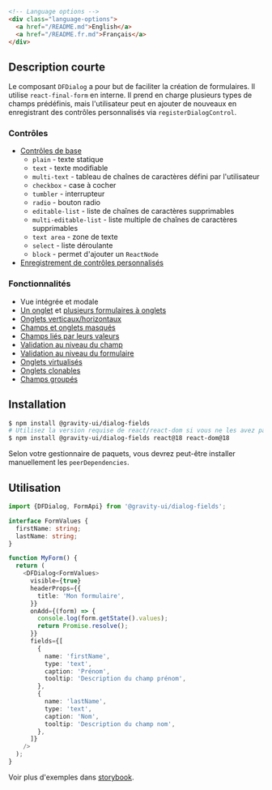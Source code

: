 ```html
<!-- Language options -->
<div class="language-options">
  <a href="/README.md">English</a>
  <a href="/README.fr.md">Français</a>
</div>
```

## Description courte

Le composant `DFDialog` a pour but de faciliter la création de formulaires. Il utilise `react-final-form` en interne.
Il prend en charge plusieurs types de champs prédéfinis, mais l'utilisateur peut en ajouter de nouveaux en enregistrant des contrôles personnalisés via `registerDialogControl`.

### Contrôles

- [Contrôles de base](https://preview.yandexcloud.dev/dialog-fields/?path=/story/demo-00-base-controls)
  - `plain` - texte statique
  - `text` - texte modifiable
  - `multi-text` - tableau de chaînes de caractères défini par l'utilisateur
  - `checkbox` - case à cocher
  - `tumbler` - interrupteur
  - `radio` - bouton radio
  - `editable-list` - liste de chaînes de caractères supprimables
  - `multi-editable-list` - liste multiple de chaînes de caractères supprimables
  - `text area` - zone de texte
  - `select` - liste déroulante
  - `block` - permet d'ajouter un `ReactNode`
- [Enregistrement de contrôles personnalisés](https://preview.yandexcloud.dev/dialog-fields/?path=/story/tutorials-custom-control-registration)

### Fonctionnalités

- Vue intégrée et modale
- [Un onglet](https://preview.yandexcloud.dev/dialog-fields/?path=/story/demo-01-one-tab) et [plusieurs formulaires à onglets](https://preview.yandexcloud.dev/dialog-fields/?path=/story/demo-02-several-tab--horizontal-tabs)
- [Onglets verticaux/horizontaux](https://preview.yandexcloud.dev/dialog-fields/?path=/story/demo-02-several-tab)
- [Champs et onglets masqués](https://preview.yandexcloud.dev/dialog-fields/?path=/story/demo-04-visibility-condition)
- [Champs liés par leurs valeurs](https://preview.yandexcloud.dev/dialog-fields/?path=/story/demo-05-extras-and-linked-fields)
- [Validation au niveau du champ](https://preview.yandexcloud.dev/dialog-fields/?path=/story/demo-06-field-validators)
- [Validation au niveau du formulaire](https://preview.yandexcloud.dev/dialog-fields/?path=/story/demo-07-form-validation)
- [Onglets virtualisés](https://preview.yandexcloud.dev/dialog-fields/?path=/story/demo-08-virtualized-tabs)
- [Onglets clonables](https://preview.yandexcloud.dev/dialog-fields/?path=/story/demo-08-cloneable-tabs-)
- [Champs groupés](https://preview.yandexcloud.dev/dialog-fields/?path=/story/demo-03-sections)

## Installation

```bash
$ npm install @gravity-ui/dialog-fields
# Utilisez la version requise de react/react-dom si vous ne les avez pas encore installés
$ npm install @gravity-ui/dialog-fields react@18 react-dom@18
```

Selon votre gestionnaire de paquets, vous devrez peut-être installer manuellement les `peerDependencies`.

## Utilisation

```ts
import {DFDialog, FormApi} from '@gravity-ui/dialog-fields';

interface FormValues {
  firstName: string;
  lastName: string;
}

function MyForm() {
  return (
    <DFDialog<FormValues>
      visible={true}
      headerProps={{
        title: 'Mon formulaire',
      }}
      onAdd={(form) => {
        console.log(form.getState().values);
        return Promise.resolve();
      }}
      fields={[
        {
          name: 'firstName',
          type: 'text',
          caption: 'Prénom',
          tooltip: 'Description du champ prénom',
        },
        {
          name: 'lastName',
          type: 'text',
          caption: 'Nom',
          tooltip: 'Description du champ nom',
        },
      ]}
    />
  );
}
```

Voir plus d'exemples dans [storybook](https://preview.yandexcloud.dev/dialog-fields).